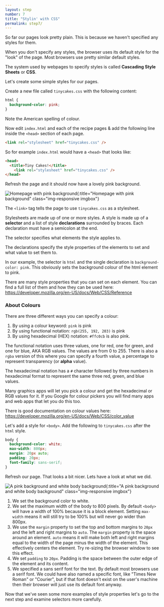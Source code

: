 ```yaml
---
layout: step
number: 7
title: "Stylin' with CSS"
permalink: step7/
---
```


So far our pages look pretty plain.
This is because we haven't specified any styles for them.

When you don't specify any styles, the browser uses its default style for the "look" of the page.
Most browsers use pretty similar default styles.

The system used by webpages to specify styles is called **Cascading Style Sheets** or **CSS**.

Let's create some simple styles for our pages.  

Create a new file called `tinycakes.css` with the following content:

```CSS
html {
  background-color: pink;
}
```

Note the American spelling of colour.  

Now edit `index.html` and each of the recipe pages & add the following line inside the `<head>` section of each page.

```html
<link rel="stylesheet" href="tinycakes.css" />
```

So for example `index.html` would have a `<head>` that looks like:

```html
<head>
  <title>Tiny Cakes!</title>
    <link rel="stylesheet" href="tinycakes.css" />
</head>
```

Refresh the page and it should now have a lovely pink background.

![Homepage with pink background](../assets/css-home-background.png){:title="Homepage with pink background" class="img-responsive imgbox"}

The `<link>` tag tells the page to use `tinycakes.css` as a stylesheet.

Stylesheets are made up of one or more styles.
A style is made up of a **selector** and a list of style **declarations** surrounded by braces.
Each declaration must have a semicolon at the end.

The selector specifies what elements the style applies to.  

The declarations specify the style properties of the elements to set and what value to set them to.

In our example, the selector is `html` and the single declaration is `background-color: pink`.
This obviously sets the background colour of the html element to pink.

There are many style properties that you can set on each element.
You can find a full list of them and how they can be used here:
https://developer.mozilla.org/en-US/docs/Web/CSS/Reference

<!-- <div class="aside"> -->
### About Colours

There are three different ways you can specify a colour:

1. By using a colour keyword: `pink` is pink
2. By using functional notation: `rgb(255, 192, 203)` is pink
3. By using hexadecimal (HEX) notation: `#ffc0cb` is also pink.

The functional notation uses three values, one for red, one for green, and one for blue, AKA RGB values.
The values are from 0 to 255.
There is also a `rgba` version of this where you can specify a fourth value, a percentage to represent transparency (or **alpha** value).  

The hexadecimal notation has a `#` character followed by three numbers in hexadecimal format to represent the same three red, green, and blue values.

Many graphics apps will let you pick a colour and get the hexadecimal or RGB values for it.
If you Google for colour pickers you will find many apps and web apps that let you do this too.

There is good documentation on colour values here:
https://developer.mozilla.org/en-US/docs/Web/CSS/color_value
<!-- </div> -->


Let's add a style for `<body>`.
Add the following to `tinycakes.css` after the `html` style.

```CSS
body {
  background-color: white;
  max-width: 800px;
  margin: 20px auto;
  padding: 20px;
  font-family: sans-serif;
}
```

Refresh our page.  That looks a bit nicer.  Lets have a look at what we did.

![A pink background and white body background](../assets/css-home-body-bg.png){:title="A pink background and white body background" class="img-responsive imgbox"}

1. We set the background color to white.  
2. We set the maximum width of the body to 800 pixels.  By default `<body>` will have a width of 100% because it is a block element.  Setting `max-width` means it will still try to be 100% but will never go wider than 800px.
3. We use the `margin` property to set the top and bottom margins to `20px` and the left and right margins to `auto`.  The `margin` property is the space around an element. `auto` means it will make both left and right margins equal to the width of the page minus the width of the element.  This effectively centers the element.  Try re-sizing the browser window to see this effect.
4. We set `padding` to `20px`.  Padding is the space between the outer edge of the element and its content.  
5. We specified a sans serif font for the text. By default most browsers use a serif font.  We could have also named a specific font, like "Times New Roman" or "Courier", but if that font doesn't exist on the user's machine then their browser will just use its default font anyway.

Now that we've seen some more examples of style properties let's go to the next step and examine selectors more carefully.
